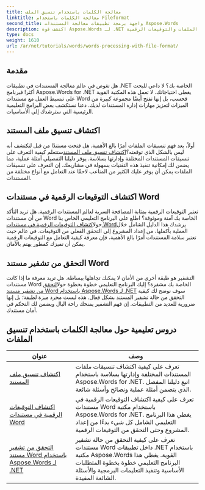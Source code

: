 ```yaml
---
title: معالجة الكلمات باستخدام تنسيق الملف
linktitle: معالجة الكلمات باستخدام Fileformat
second_title: واجهة برمجة تطبيقات معالجة المستندات Aspose.Words
description: اكتشف قوة Aspose.Words لـ .NET من خلال دروسنا التعليمية الشاملة حول معالجة المستندات، بما في ذلك اكتشاف تنسيق الملفات والتوقيعات الرقمية.
type: docs
weight: 1610
url: /ar/net/tutorials/words/words-processing-with-file-format/
---
```

## مقدمة

هل تغوص في عالم معالجة المستندات في تطبيقات .NET الخاصة بك؟ لا داعي للبحث أكثر! فبرنامج Aspose.Words for .NET يغطي احتياجاتك. لا تعمل هذه المكتبة القوية على تبسيط العمل مع مستندات Word فحسب، بل إنها تفتح أيضًا مجموعة كبيرة من الميزات لتعزيز مهارات إدارة المستندات لديك. دعنا نستكشف بعض البرامج التعليمية الرئيسية التي سترشدك إلى الأساسيات.

## اكتشاف تنسيق ملف المستند

 أولاً، يعد فهم تنسيقات الملفات أمرًا بالغ الأهمية. هل فتحت مستندًا من قبل لتكتشف أنه ليس بالشكل الذي توقعته؟[اكتشاف تنسيق ملف المستند](./document-file-format-detection/)ستتعلم كيفية التعرف على تنسيقات المستندات المختلفة وإدارتها بسلاسة. يوفر دليلنا التفصيلي أمثلة عملية، مما يضمن لك إمكانية تنفيذ هذه التقنيات بسهولة في مشاريعك. إن التعرف على تنسيقات الملفات يمكن أن يوفر عليك الكثير من المتاعب لاحقًا عند التعامل مع أنواع مختلفة من المستندات. 

## اكتشاف التوقيعات الرقمية في مستندات Word

 تعتبر التوقيعات الرقمية بمثابة المصافحة السرية لعالم المستندات الرقمية. هل تريد التأكد من أن مستندات Word الخاصة بك آمنة وموثوقة؟ اطلع على البرنامج التعليمي الخاص بنا حول[اكتشاف التوقيعات الرقمية في مستندات Word](./detecting-digital-signatures/)يرشدك هذا الدليل الشامل خلال العملية بأكملها، من إعداد المشروع إلى التحقق الفعلي من التوقيعات. في عالم حيث تعتبر سلامة المستندات أمرًا بالغ الأهمية، فإن معرفة كيفية التعامل مع التوقيعات الرقمية يمكن أن تميزك كمطور يهتم بالأمان.

## التحقق من تشفير مستند Word

 التشفير هو طبقة أخرى من الأمان لا يمكنك تجاهلها ببساطة. هل تريد معرفة ما إذا كانت مستندات Word الخاصة بك مشفرة؟ إليك البرنامج التعليمي خطوة بخطوة حول[التحقق من تشفير مستند Word باستخدام Aspose.Words لـ .NET](./verify-word-document-encryption/) سوف نوضح لك كيفية التحقق من حالة تشفير المستند بشكل فعال. هذه ليست مجرد ميزة لطيفة؛ بل إنها ضرورية للعديد من التطبيقات. إن فهم التشفير يمنحك راحة البال ويضمن لك التحكم في أمان مستندك.

 ## دروس تعليمية حول معالجة الكلمات باستخدام تنسيق الملفات
| عنوان | وصف |
| --- | --- |
| [اكتشاف تنسيق ملف المستند](./document-file-format-detection/) | تعرف على كيفية اكتشاف تنسيقات ملفات المستندات المختلفة وإدارتها بسلاسة باستخدام Aspose.Words for .NET. اتبع دليلنا المفصل الذي يتضمن أمثلة عملية ونصائح وأسئلة شائعة. |
| [اكتشاف التوقيعات الرقمية في مستندات Word](./detecting-digital-signatures/) | تعرف على كيفية اكتشاف التوقيعات الرقمية في مستندات Word باستخدام مكتبة Aspose.Words for .NET. يغطي هذا البرنامج التعليمي الشامل كل شيء بدءًا من إعداد المشروع وحتى التحقق من التوقيعات الرقمية. |
| [التحقق من تشفير مستند Word باستخدام Aspose.Words لـ .NET](./verify-word-document-encryption/) | تعرف على كيفية التحقق من حالة تشفير مستندات Word داخل تطبيقات .NET باستخدام مكتبة Aspose.Words القوية. يغطي هذا البرنامج التعليمي خطوة بخطوة المتطلبات الأساسية وتنفيذ التعليمات البرمجية والأسئلة الشائعة المفيدة. |
